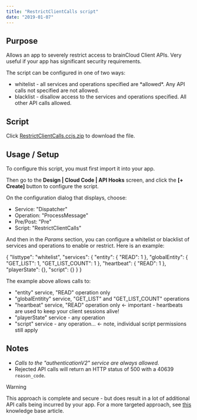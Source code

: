 ```yaml
---
title: "RestrictClientCalls script"
date: "2019-01-07"
---
```


## Purpose

Allows an app to severely restrict access to brainCloud Client APIs. Very useful if your app has significant security requirements.

The script can be configured in one of two ways:

- whitelist - all services and operations specified are \*allowed\*. Any API calls not specified are not allowed.
- blacklist - disallow access to the services and operations specified. All other API calls allowed.

## Script

Click [RestrictClientCalls.ccjs.zip](https://staging.getbraincloud.com/apidocs/wp-content/uploads/2022/10/RestrictClientCalls.ccjs_.zip) to download the file.

## Usage / Setup

To configure this script, you must first import it into your app.

Then go to the **Design | Cloud Code | API Hooks** screen, and click the **\[+ Create\]** button to configure the script.

On the configuration dialog that displays, choose:

- Service: "Dispatcher"
- Operation: "ProcessMessage"
- Pre/Post: "Pre"
- Script: "RestrictClientCalls"

And then in the _Params_ section, you can configure a whitelist or blacklist of services and operations to enable or restrict. Here is an example:

{
    "listtype": "whitelist",
    "services": {
        "entity": { "READ": 1 },
        "globalEntity": { "GET\_LIST": 1, "GET\_LIST\_COUNT": 1 },
        "heartbeat": { "READ": 1 },
        "playerState": {},
        "script": {}
    }
}

The example above allows calls to:

- "entity" service, "READ" operation only
- "globalEntitity" service, "GET\_LIST" and "GET\_LIST\_COUNT" operations
- "heartbeat" service, "READ" operation only <- important - heartbeats are used to keep your client sessions alive!
- "playerState" service - any operation
- "script" service - any operation... <- note, individual script permissions still apply

## Notes

- _Calls to the "authenticationV2" service are always allowed._
- Rejected API calls will return an HTTP status of 500 with a 40639 `reason_code`.

Warning

This approach is complete and secure - but does result in a lot of additional API calls being incurred by your app. For a more targeted approach, see [this](http://help.getbraincloud.com/en/articles/1852058-is-there-a-way-to-prevent-a-client-apps-from-making-certain-api-calls) knowledge base article.
